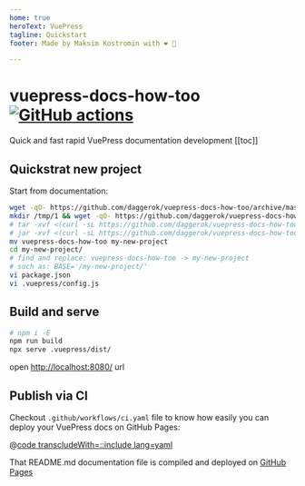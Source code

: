 ```yaml
---
home: true
heroText: VuePress
tagline: Quickstart
footer: Made by Maksim Kostromin with ❤️ 🤘

---
```


# vuepress-docs-how-too [![GitHub actions](https://github.com/daggerok/vuepress-docs-how-too/actions/workflows/ci.yaml/badge.svg)](https://github.com/daggerok/vuepress-docs-how-too/actions/workflows/ci.yaml)

Quick and fast rapid VuePress documentation development
[[toc]]

<!--
## Table of Content
* [VuePress docs](#vuepress-docs)
-->

## Quickstrat new project

Start from documentation:

```bash
wget -qO- https://github.com/daggerok/vuepress-docs-how-too/archive/master.zip | tar xvf -
mkdir /tmp/1 && wget -qO- https://github.com/daggerok/vuepress-docs-how-too/archive/master.zip | tar xvf - -C $_
# tar -xvf <(curl -sL https://github.com/daggerok/vuepress-docs-how-too/archive/master.zip)
# jar -xvf <(curl -sL https://github.com/daggerok/vuepress-docs-how-too/archive/master.zip)
mv vuepress-docs-how-too my-new-project
cd my-new-project/
# find and replace: vuepress-docs-how-too -> my-new-project
# such as: BASE='/my-new-project/'
vi package.json
vi .vuepress/config.js
```

## Build and serve

```sh
# npm i -E
npm run build
npx serve .vuepress/dist/
```

open [http://localhost:8080/](http://localhost:8080/) url

## Publish via CI

Checkout `.github/workflows/ci.yaml` file to know how easily you can deploy your VuePress docs on GitHub Pages:

@[code transcludeWith=::include lang=yaml](@/.github/workflows/ci.yaml)

That README.md documentation file is compiled and deployed on [GitHub Pages](https://daggerok.github.io/vuepress-docs-how-too/)
